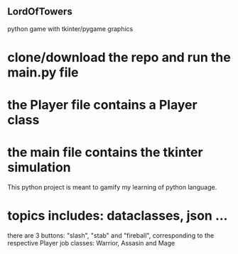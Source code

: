 ## LordOfTowers
 python game with tkinter/pygame graphics

# clone/download the repo and run the main.py file
# the Player file contains a Player class
# the main file contains the tkinter simulation

 This python project is meant to gamify my learning of python language.

# topics includes: dataclasses, json ...
 
 there are 3 buttons: "slash", "stab" and "fireball", corresponding to the respective Player job classes: Warrior, Assasin and Mage
